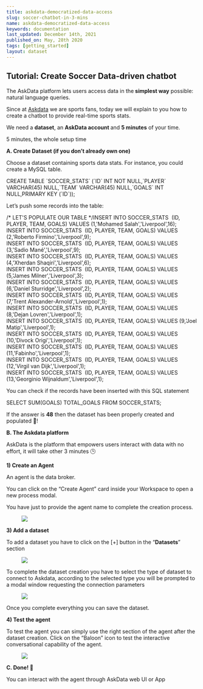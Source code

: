 ```yaml
---
title: askdata-democratized-data-access
slug: soccer-chatbot-in-3-mins
name: askdata-democratized-data-access
keywords: documentation
last_updated: December 14th, 2021
published_on: May, 28th 2020
tags: [getting_started]
layout: dataset
---
```


## Tutorial: Create Soccer Data-driven chatbot

<p>The AskData platform lets users access data in the<strong> simplest way</strong>&nbsp;possible: natural language queries.</p><p>Since at <a href="https://www.askdata.com/" target="_blank">Askdata</a> we are sports fans, today we will explain to you how to create a chatbot to provide real-time sports stats.</p><p>We need a <strong>dataset</strong>, an <strong>AskData account </strong>and <strong>5 minutes</strong> of your time.</p><p>5 minutes, the whole setup time</p><p><strong>A. Create Dataset (if you don’t already own one)</strong></p><p>Choose a dataset containing sports data stats. For instance, you could create a MySQL table.</p><p>CREATE TABLE `SOCCER_STATS` (`ID` INT NOT NULL,`PLAYER` VARCHAR(45) NULL,`TEAM` VARCHAR(45) NULL,`GOALS` INT NULL,PRIMARY KEY (`ID`));<br></p><p>Let’s push some records into the table:</p><p>/* LET'S POPULATE OUR TABLE */INSERT INTO SOCCER_STATS &nbsp;(ID, PLAYER, TEAM, GOALS) VALUES (1,'Mohamed Salah','Liverpool',16);<br>INSERT INTO SOCCER_STATS &nbsp;(ID, PLAYER, TEAM, GOALS) VALUES (2,'Roberto Firmino','Liverpool',9);<br>INSERT INTO SOCCER_STATS &nbsp;(ID, PLAYER, TEAM, GOALS) VALUES (3,'Sadio Mané','Liverpool',9);<br>INSERT INTO SOCCER_STATS &nbsp;(ID, PLAYER, TEAM, GOALS) VALUES (4,'Xherdan Shaqiri','Liverpool',6);<br>INSERT INTO SOCCER_STATS &nbsp;(ID, PLAYER, TEAM, GOALS) VALUES (5,'James Milner','Liverpool',3);<br>INSERT INTO SOCCER_STATS &nbsp;(ID, PLAYER, TEAM, GOALS) VALUES (6,'Daniel Sturridge','Liverpool',2);<br>INSERT INTO SOCCER_STATS &nbsp;(ID, PLAYER, TEAM, GOALS) VALUES (7,'Trent Alexander-Arnold','Liverpool',1);<br>INSERT INTO SOCCER_STATS &nbsp;(ID, PLAYER, TEAM, GOALS) VALUES (8,'Dejan Lovren','Liverpool',1);<br>INSERT INTO SOCCER_STATS &nbsp;(ID, PLAYER, TEAM, GOALS) VALUES (9,'Joel Matip','Liverpool',1);<br>INSERT INTO SOCCER_STATS &nbsp;(ID, PLAYER, TEAM, GOALS) VALUES (10,'Divock Origi','Liverpool',1);<br>INSERT INTO SOCCER_STATS &nbsp;(ID, PLAYER, TEAM, GOALS) VALUES (11,'Fabinho','Liverpool',1);<br>INSERT INTO SOCCER_STATS &nbsp;(ID, PLAYER, TEAM, GOALS) VALUES (12,'Virgil van Dijk','Liverpool',1);<br>INSERT INTO SOCCER_STATS &nbsp;(ID, PLAYER, TEAM, GOALS) VALUES (13,'Georginio Wijnaldum','Liverpool',1);</p><p>You can check if the records have been inserted with this SQL statement</p><p>SELECT SUM(GOALS) TOTAL_GOALS FROM SOCCER_STATS;</p><p>If the answer is <strong>48</strong> then the dataset has been properly created and populated 💪!<strong>‍</strong></p><p><strong>B. The Askdata platform</strong></p><p>AskData is the platform that empowers users interact with data with no effort, it will take other 3 minutes 🕒</p><p><strong>1) Create an Agent</strong></p><p>An agent is the data broker.</p><p>You can click on the “Create Agent” card inside your Workspace to open a new process modal.</p><p>You have just to provide the agent name to complete the creation process.</p><figure class="w-richtext-figure-type-image w-richtext-align-center"><div><img src="https://uploads-ssl.webflow.com/5dff758010bfa7356f98e395/5e6d26b2c882354847d9193b_1*Bs8v21X8CPtgw_9UFHB-6A.png"></div></figure><p><strong>3) Add a dataset</strong></p><p>To add a dataset you have to click on the [+] button in the “<strong>Datasets</strong>” section</p><figure class="w-richtext-figure-type-image w-richtext-align-center"><div><img src="https://uploads-ssl.webflow.com/5dff758010bfa7356f98e395/5e6d26b2148907fbf9c61cc6_1*eg9-B38TLo5IV872g8O4bw.png"></div></figure><p>To complete the dataset creation you have to select the type of dataset to connect to Askdata, according to the selected type you will be prompted to a modal window requesting the connection parameters</p><figure class="w-richtext-figure-type-image w-richtext-align-center"><div><img src="https://uploads-ssl.webflow.com/5dff758010bfa7356f98e395/5e6d26b20f8bc3b7ecaf5aa1_1*IADA9_yCTRnjrCXn6fLG9g.png"></div></figure><p>Once you complete everything you can save the dataset.</p><p><strong>4) Test the agent</strong></p><p>To test the agent you can simply use the right section of the agent after the dataset creation. Click on the “Baloon” icon to test the interactive conversational capability of the agent.</p><figure class="w-richtext-figure-type-image w-richtext-align-center"><div><img src="https://uploads-ssl.webflow.com/5dff758010bfa7356f98e395/5e6d26b2a2ae97f83726a8fb_1*0uZvBXK52NtIbrUiimpRpw.png"></div></figure><p><strong>C. Done! </strong>🎉</p><p>You can interact with the agent through AskData web UI or App</p><h2>‍</h2>

  